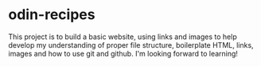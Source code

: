 # odin-recipes
This project is to build a basic website, using links and images to help develop my understanding of proper file structure, boilerplate HTML, links, images and how to use git and github. I'm looking forward to learning!